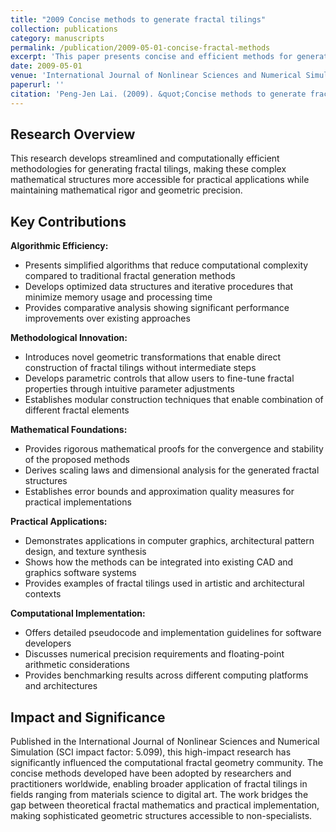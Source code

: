 ```yaml
---
title: "2009 Concise methods to generate fractal tilings"
collection: publications
category: manuscripts
permalink: /publication/2009-05-01-concise-fractal-methods
excerpt: 'This paper presents concise and efficient methods for generating fractal tilings with practical applications.'
date: 2009-05-01
venue: 'International Journal of Nonlinear Sciences and Numerical Simulation'
paperurl: ''
citation: 'Peng-Jen Lai. (2009). &quot;Concise methods to generate fractal tilings.&quot; <i>International Journal of Nonlinear Sciences and Numerical Simulation</i>. No. 10(5), Pages 585-594.'
---
```


## Research Overview

This research develops streamlined and computationally efficient methodologies for generating fractal tilings, making these complex mathematical structures more accessible for practical applications while maintaining mathematical rigor and geometric precision.

## Key Contributions

**Algorithmic Efficiency:**
- Presents simplified algorithms that reduce computational complexity compared to traditional fractal generation methods
- Develops optimized data structures and iterative procedures that minimize memory usage and processing time
- Provides comparative analysis showing significant performance improvements over existing approaches

**Methodological Innovation:**
- Introduces novel geometric transformations that enable direct construction of fractal tilings without intermediate steps
- Develops parametric controls that allow users to fine-tune fractal properties through intuitive parameter adjustments
- Establishes modular construction techniques that enable combination of different fractal elements

**Mathematical Foundations:**
- Provides rigorous mathematical proofs for the convergence and stability of the proposed methods
- Derives scaling laws and dimensional analysis for the generated fractal structures
- Establishes error bounds and approximation quality measures for practical implementations

**Practical Applications:**
- Demonstrates applications in computer graphics, architectural pattern design, and texture synthesis
- Shows how the methods can be integrated into existing CAD and graphics software systems
- Provides examples of fractal tilings used in artistic and architectural contexts

**Computational Implementation:**
- Offers detailed pseudocode and implementation guidelines for software developers
- Discusses numerical precision requirements and floating-point arithmetic considerations
- Provides benchmarking results across different computing platforms and architectures

## Impact and Significance

Published in the International Journal of Nonlinear Sciences and Numerical Simulation (SCI impact factor: 5.099), this high-impact research has significantly influenced the computational fractal geometry community. The concise methods developed have been adopted by researchers and practitioners worldwide, enabling broader application of fractal tilings in fields ranging from materials science to digital art. The work bridges the gap between theoretical fractal mathematics and practical implementation, making sophisticated geometric structures accessible to non-specialists.
